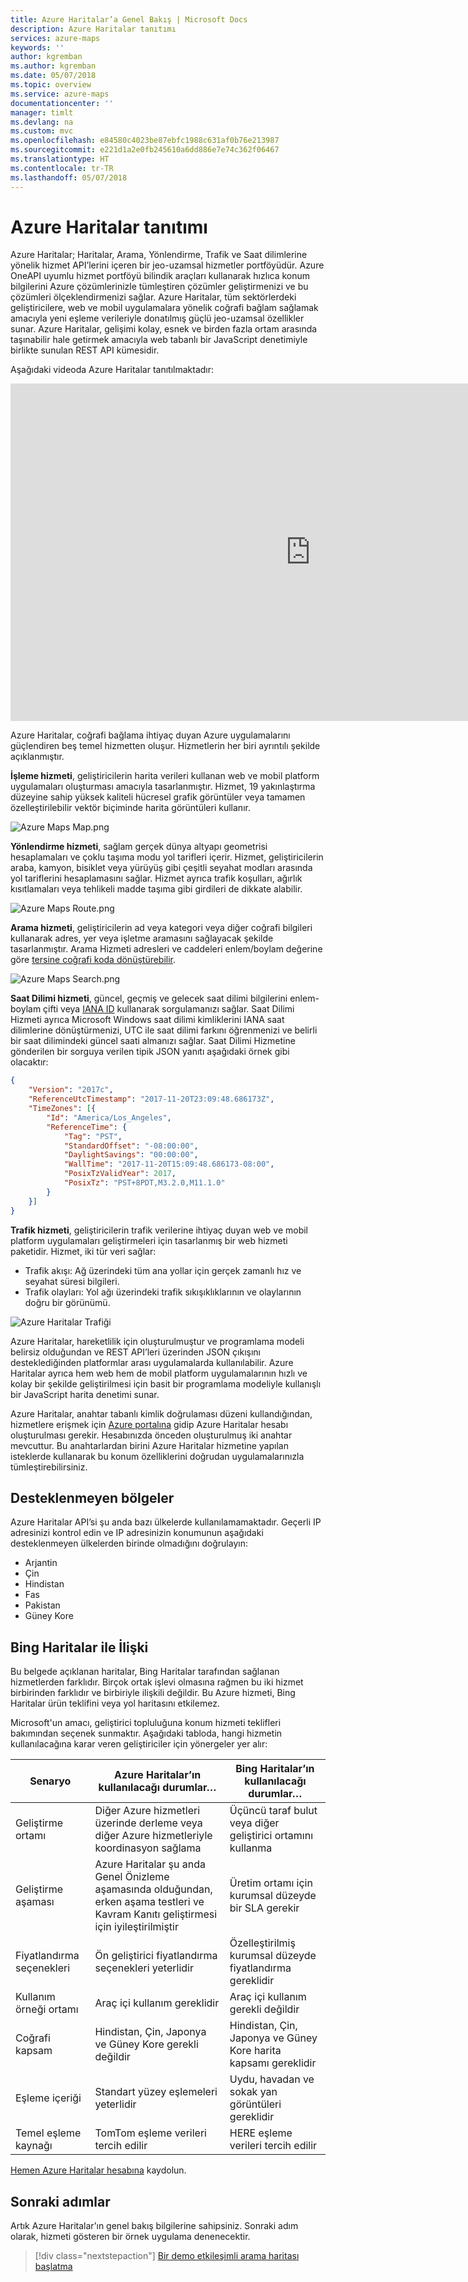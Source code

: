 ```yaml
---
title: Azure Haritalar’a Genel Bakış | Microsoft Docs
description: Azure Haritalar tanıtımı
services: azure-maps
keywords: ''
author: kgremban
ms.author: kgremban
ms.date: 05/07/2018
ms.topic: overview
ms.service: azure-maps
documentationcenter: ''
manager: timlt
ms.devlang: na
ms.custom: mvc
ms.openlocfilehash: e84580c4023be87ebfc1988c631af0b76e213987
ms.sourcegitcommit: e221d1a2e0fb245610a6dd886e7e74c362f06467
ms.translationtype: HT
ms.contentlocale: tr-TR
ms.lasthandoff: 05/07/2018
---
```

# <a name="an-introduction-to-azure-maps"></a>Azure Haritalar tanıtımı
Azure Haritalar; Haritalar, Arama, Yönlendirme, Trafik ve Saat dilimlerine yönelik hizmet API’lerini içeren bir jeo-uzamsal hizmetler portföyüdür. Azure OneAPI uyumlu hizmet portföyü bilindik araçları kullanarak hızlıca konum bilgilerini Azure çözümlerinizle tümleştiren çözümler geliştirmenizi ve bu çözümleri ölçeklendirmenizi sağlar. Azure Haritalar, tüm sektörlerdeki geliştiricilere, web ve mobil uygulamalara yönelik coğrafi bağlam sağlamak amacıyla yeni eşleme verileriyle donatılmış güçlü jeo-uzamsal özellikler sunar. Azure Haritalar, gelişimi kolay, esnek ve birden fazla ortam arasında taşınabilir hale getirmek amacıyla web tabanlı bir JavaScript denetimiyle birlikte sunulan REST API kümesidir. 

Aşağıdaki videoda Azure Haritalar tanıtılmaktadır:

<iframe src="https://channel9.msdn.com/Shows/Azure-Friday/Azure-Location-Based-Services/player" width="960" height="540" allowFullScreen frameBorder="0"></iframe>

Azure Haritalar, coğrafi bağlama ihtiyaç duyan Azure uygulamalarını güçlendiren beş temel hizmetten oluşur. Hizmetlerin her biri ayrıntılı şekilde açıklanmıştır.

**İşleme hizmeti**, geliştiricilerin harita verileri kullanan web ve mobil platform uygulamaları oluşturması amacıyla tasarlanmıştır. Hizmet, 19 yakınlaştırma düzeyine sahip yüksek kaliteli hücresel grafik görüntüler veya tamamen özelleştirilebilir vektör biçiminde harita görüntüleri kullanır.

![Azure Maps Map.png](media/about-azure-maps/Introduction_Map.png)

**Yönlendirme hizmeti**, sağlam gerçek dünya altyapı geometrisi hesaplamaları ve çoklu taşıma modu yol tarifleri içerir. Hizmet, geliştiricilerin araba, kamyon, bisiklet veya yürüyüş gibi çeşitli seyahat modları arasında yol tariflerini hesaplamasını sağlar. Hizmet ayrıca trafik koşulları, ağırlık kısıtlamaları veya tehlikeli madde taşıma gibi girdileri de dikkate alabilir.

![Azure Maps Route.png](media/about-azure-maps/Introduction_Route.png)

**Arama hizmeti**, geliştiricilerin ad veya kategori veya diğer coğrafi bilgileri kullanarak adres, yer veya işletme aramasını sağlayacak şekilde tasarlanmıştır. Arama Hizmeti adresleri ve caddeleri enlem/boylam değerine göre [tersine coğrafi koda dönüştürebilir](https://en.wikipedia.org/wiki/Reverse_geocoding). 

![Azure Maps Search.png](media/about-azure-maps/Introduction_Search.png)

**Saat Dilimi hizmeti**, güncel, geçmiş ve gelecek saat dilimi bilgilerini enlem-boylam çifti veya [IANA ID](http://www.iana.org/) kullanarak sorgulamanızı sağlar. Saat Dilimi Hizmeti ayrıca Microsoft Windows saat dilimi kimliklerini IANA saat dilimlerine dönüştürmenizi, UTC ile saat dilimi farkını öğrenmenizi ve belirli bir saat dilimindeki güncel saati almanızı sağlar. Saat Dilimi Hizmetine gönderilen bir sorguya verilen tipik JSON yanıtı aşağıdaki örnek gibi olacaktır:

```JSON
{
    "Version": "2017c",
    "ReferenceUtcTimestamp": "2017-11-20T23:09:48.686173Z",
    "TimeZones": [{
        "Id": "America/Los_Angeles",
        "ReferenceTime": {
            "Tag": "PST",
            "StandardOffset": "-08:00:00",
            "DaylightSavings": "00:00:00",
            "WallTime": "2017-11-20T15:09:48.686173-08:00",
            "PosixTzValidYear": 2017,
            "PosixTz": "PST+8PDT,M3.2.0,M11.1.0"
        }
    }]
}
```

**Trafik hizmeti**, geliştiricilerin trafik verilerine ihtiyaç duyan web ve mobil platform uygulamaları geliştirmeleri için tasarlanmış bir web hizmeti paketidir. Hizmet, iki tür veri sağlar:
* Trafik akışı: Ağ üzerindeki tüm ana yollar için gerçek zamanlı hız ve seyahat süresi bilgileri. 
* Trafik olayları: Yol ağı üzerindeki trafik sıkışıklıklarının ve olaylarının doğru bir görünümü.

![Azure Haritalar Trafiği](media/about-azure-maps/Introduction_Traffic.png)

Azure Haritalar, hareketlilik için oluşturulmuştur ve programlama modeli belirsiz olduğundan ve REST API’leri üzerinden JSON çıkışını desteklediğinden platformlar arası uygulamalarda kullanılabilir. Azure Haritalar ayrıca hem web hem de mobil platform uygulamalarının hızlı ve kolay bir şekilde geliştirilmesi için basit bir programlama modeliyle kullanışlı bir JavaScript harita denetimi sunar. 

Azure Haritalar, anahtar tabanlı kimlik doğrulaması düzeni kullandığından, hizmetlere erişmek için [Azure portalına](http://portal.azure.com) gidip Azure Haritalar hesabı oluşturulması gerekir. Hesabınızda önceden oluşturulmuş iki anahtar mevcuttur. Bu anahtarlardan birini Azure Haritalar hizmetine yapılan isteklerde kullanarak bu konum özelliklerini doğrudan uygulamalarınızla tümleştirebilirsiniz.

## <a name="unsupported-regions"></a>Desteklenmeyen bölgeler
Azure Haritalar API’si şu anda bazı ülkelerde kullanılamamaktadır. Geçerli IP adresinizi kontrol edin ve IP adresinizin konumunun aşağıdaki desteklenmeyen ülkelerden birinde olmadığını doğrulayın:

* Arjantin
* Çin
* Hindistan
* Fas
* Pakistan
* Güney Kore

## <a name="relationship-with-bing-maps"></a>Bing Haritalar ile İlişki
Bu belgede açıklanan haritalar, Bing Haritalar tarafından sağlanan hizmetlerden farklıdır. Birçok ortak işlevi olmasına rağmen bu iki hizmet birbirinden farklıdır ve birbiriyle ilişkili değildir. Bu Azure hizmeti, Bing Haritalar ürün teklifini veya yol haritasını etkilemez.

Microsoft'un amacı, geliştirici topluluğuna konum hizmeti teklifleri bakımından seçenek sunmaktır. Aşağıdaki tabloda, hangi hizmetin kullanılacağına karar veren geliştiriciler için yönergeler yer alır: 

| Senaryo | Azure Haritalar’ın kullanılacağı durumlar… | Bing Haritalar’ın kullanılacağı durumlar… |
| ------------- | ------------- | ------------- |
| Geliştirme ortamı | Diğer Azure hizmetleri üzerinde derleme veya diğer Azure hizmetleriyle koordinasyon sağlama | Üçüncü taraf bulut veya diğer geliştirici ortamını kullanma |
| Geliştirme aşaması  | Azure Haritalar şu anda Genel Önizleme aşamasında olduğundan, erken aşama testleri ve Kavram Kanıtı geliştirmesi için iyileştirilmiştir | Üretim ortamı için kurumsal düzeyde bir SLA gerekir |
| Fiyatlandırma seçenekleri | Ön geliştirici fiyatlandırma seçenekleri yeterlidir | Özelleştirilmiş kurumsal düzeyde fiyatlandırma gereklidir |
| Kullanım örneği ortamı | Araç içi kullanım gereklidir | Araç içi kullanım gerekli değildir |
| Coğrafi kapsam | Hindistan, Çin, Japonya ve Güney Kore gerekli değildir | Hindistan, Çin, Japonya ve Güney Kore harita kapsamı gereklidir |
| Eşleme içeriği | Standart yüzey eşlemeleri yeterlidir | Uydu, havadan ve sokak yan görüntüleri gereklidir |
| Temel eşleme kaynağı | TomTom eşleme verileri tercih edilir | HERE eşleme verileri tercih edilir |

[Hemen Azure Haritalar hesabına](http://aka.ms/azurelbsportal) kaydolun.

## <a name="next-steps"></a>Sonraki adımlar

Artık Azure Haritalar’ın genel bakış bilgilerine sahipsiniz. Sonraki adım olarak, hizmeti gösteren bir örnek uygulama denenecektir.

> [!div class="nextstepaction"]
> [Bir demo etkileşimli arama haritası başlatma](quick-demo-map-app.md)

